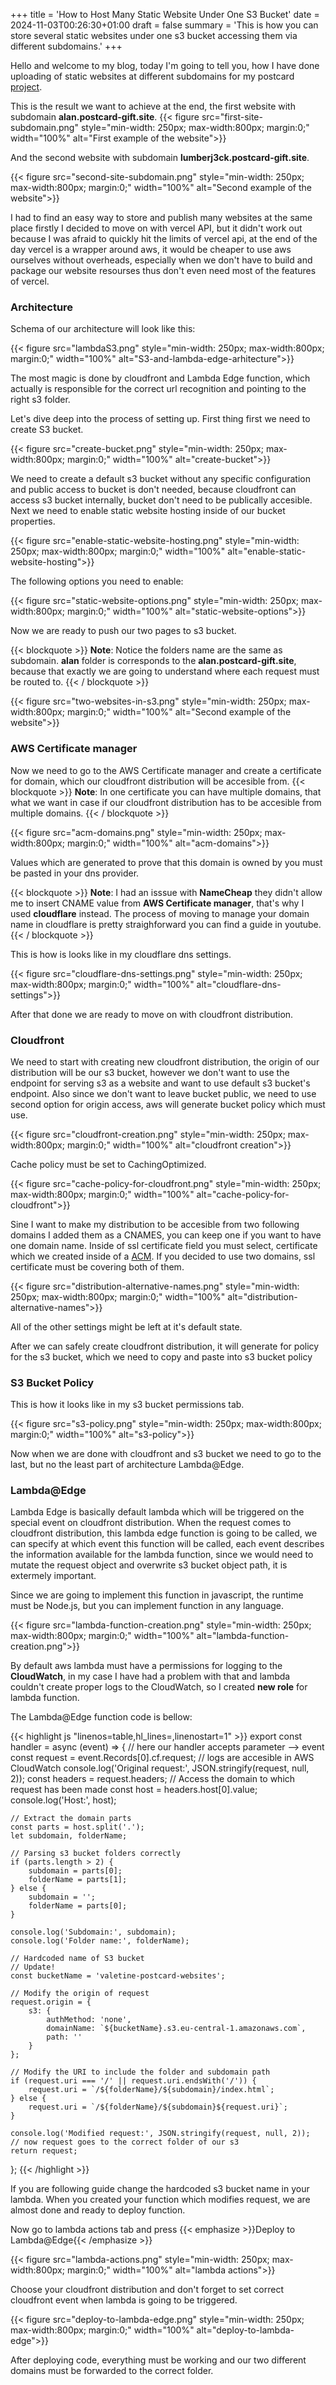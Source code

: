 +++
title = 'How to Host Many Static Website Under One S3 Bucket'
date = 2024-11-03T00:26:30+01:00
draft = false
summary = 'This is how you can store several static websites under one s3 bucket accessing them via different subdomains.'
+++


Hello and welcome to my blog, today I'm going to tell you, how I have done uploading of static websites at different subdomains for my postcard [project](https://www.postcard-gift.site/). 

This is the result we want to achieve at the end, the first website with subdomain **alan.postcard-gift.site**.
{{< figure src="first-site-subdomain.png" style="min-width: 250px; max-width:800px; margin:0;" width="100%" alt="First example of the website">}}

And the second website with subdomain **lumberj3ck.postcard-gift.site**.  

{{< figure src="second-site-subdomain.png" style="min-width: 250px; max-width:800px; margin:0;" width="100%" alt="Second example of the website">}}

I had to find an easy way to store and publish many websites at the same place firstly I decided to move on with vercel API, but it didn't work out because I was afraid to quickly hit the limits of vercel api, at the end of the day vercel is a wrapper around aws, it would be cheaper to use aws ourselves without overheads, 
especially when we don't have to build and package our website resourses thus don't even need most of the features of vercel.
### Architecture

Schema of our architecture will look like this:

{{< figure src="lambdaS3.png" style="min-width: 250px; max-width:800px; margin:0;" width="100%" alt="S3-and-lambda-edge-arhitecture">}}

The most magic is done by cloudfront and Lambda Edge function, which actually is responsible for the correct url recognition and pointing to the right s3 folder.


Let's dive deep into the process of setting up. First thing first we need to create S3 bucket. 

{{< figure src="create-bucket.png" style="min-width: 250px; max-width:800px; margin:0;" width="100%" alt="create-bucket">}}

We need to create a default s3 bucket without any specific configuration and public access to bucket is don't needed, because cloudfront can access s3 bucket internally, bucket don't need to be publically accesible. Next we need to enable static website hosting inside of our bucket properties.


{{< figure src="enable-static-website-hosting.png" style="min-width: 250px; max-width:800px; margin:0;" width="100%" alt="enable-static-website-hosting">}}

The following options you need to enable:

{{< figure src="static-website-options.png" style="min-width: 250px; max-width:800px; margin:0;" width="100%" alt="static-website-options">}}

Now we are ready to push our two pages to s3 bucket.


{{< blockquote >}}
**Note**: Notice the folders name are the same as subdomain. **alan** folder is corresponds to the **alan.postcard-gift.site**, because that exactly we are going to understand where each request must be routed to.
{{< / blockquote >}}


{{< figure src="two-websites-in-s3.png" style="min-width: 250px; max-width:800px; margin:0;" width="100%" alt="Second example of the website">}}

### AWS Certificate manager

Now we need to go to the AWS Certificate manager and create a certificate for domain,  which our cloudfront distribution will be accesible from.
{{< blockquote >}}
**Note**: In one certificate you can have multiple domains, that what we want in case if our cloudfront distribution has to be accesible from multiple domains. 
{{< / blockquote >}}

{{< figure src="acm-domains.png" style="min-width: 250px; max-width:800px; margin:0;" width="100%" alt="acm-domains">}}

Values which are generated to prove that this domain is owned by you must be pasted in your dns provider. 

{{< blockquote >}}
**Note**: I had an isssue with **NameCheap** they didn't allow me to insert CNAME value from **AWS Certificate manager**, that's why I used **cloudflare** instead. The process of moving to manage your domain name in cloudflare is pretty straighforward you can find a guide in youtube.
{{< / blockquote >}}

This is how is looks like in my cloudflare dns settings.

{{< figure src="cloudflare-dns-settings.png" style="min-width: 250px; max-width:800px; margin:0;" width="100%" alt="cloudflare-dns-settings">}}

After that done we are ready to move on with cloudfront distribution.

### Cloudfront

We need to start with creating new cloudfront distribution, the origin of our distribution will be our s3 bucket, however we don't want to use the endpoint for serving s3 as a website and want to use default s3 bucket's endpoint.
Also since we don't want to leave bucket public, we need to use second option for origin access, aws will generate bucket policy which must use. 

{{< figure src="cloudfront-creation.png" style="min-width: 250px; max-width:800px; margin:0;" width="100%" alt="cloudfront creation">}}

Cache policy must be set to CachingOptimized.

{{< figure src="cache-policy-for-cloudfront.png" style="min-width: 250px; max-width:800px; margin:0;" width="100%" alt="cache-policy-for-cloudfront">}}

Sine I want to make my distribution to be accesible from two following domains I added them as a CNAMES, you can keep one if you want to have one domain name.
Inside of ssl certificate field you must select, certificate which we created inside of a [ACM](#aws-certificate-manager).
If you decided to use two domains, ssl certificate must be covering both of them.

{{< figure src="distribution-alternative-names.png" style="min-width: 250px; max-width:800px; margin:0;" width="100%" alt="distribution-alternative-names">}}

All of the other settings might be left at it's default state.

After we can safely create cloudfront distribution, it will generate for policy for the s3 bucket, which we need to copy and paste into s3 bucket policy

### S3 Bucket Policy

This is how it looks like in my s3 bucket permissions tab.

{{< figure src="s3-policy.png" style="min-width: 250px; max-width:800px; margin:0;" width="100%" alt="s3-policy">}}

Now when we are done with cloudfront and s3 bucket we need to go to the last, but no the least part of architecture Lambda@Edge.

### Lambda@Edge

Lambda Edge is basically default lambda which will be triggered on the special event on cloudfront distribution. When the request comes to cloudfront distribution, this lambda edge function is going to be called, we can specify at which event this function will be called, each event describes the information available for the lambda function, since we would need to mutate the request object and overwrite s3 bucket object path, it is extermely important.

Since we are going to implement this function in javascript, the runtime must be Node.js, but you can implement function in any language.

{{< figure src="lambda-function-creation.png" style="min-width: 250px; max-width:800px; margin:0;" width="100%" alt="lambda-function-creation.png">}}

By default aws lambda must have a permissions for logging to the **CloudWatch**, in my case I have had a problem with that and lambda couldn't create proper logs to the CloudWatch, so I created **new role** for lambda function. 

The Lambda@Edge function code is bellow:

{{< highlight js "linenos=table,hl_lines=,linenostart=1" >}}
export const handler = async (event) => {
    // here our handler accepts parameter --> event
    const request = event.Records[0].cf.request;
    // logs are accesible in AWS CloudWatch
    console.log('Original request:', JSON.stringify(request, null, 2));
    const headers = request.headers;
    // Access the domain to which request has been made
    const host = headers.host[0].value;
    console.log('Host:', host);

    // Extract the domain parts
    const parts = host.split('.');
    let subdomain, folderName;
    
    // Parsing s3 bucket folders correctly
    if (parts.length > 2) {
        subdomain = parts[0];
        folderName = parts[1];
    } else {
        subdomain = '';
        folderName = parts[0];
    }

    console.log('Subdomain:', subdomain);
    console.log('Folder name:', folderName);

    // Hardcoded name of S3 bucket
    // Update!
    const bucketName = 'valetine-postcard-websites';

    // Modify the origin of request
    request.origin = {
        s3: {
            authMethod: 'none',
            domainName: `${bucketName}.s3.eu-central-1.amazonaws.com`,
            path: ''
        }
    };

    // Modify the URI to include the folder and subdomain path
    if (request.uri === '/' || request.uri.endsWith('/')) {
        request.uri = `/${folderName}/${subdomain}/index.html`;
    } else {
        request.uri = `/${folderName}/${subdomain}${request.uri}`;
    }

    console.log('Modified request:', JSON.stringify(request, null, 2));
    // now request goes to the correct folder of our s3 
    return request;
};
{{< /highlight >}}

If you are following guide change the hardcoded s3 bucket name in your lambda. When you created your function which modifies request, we are almost done and ready to deploy function.

Now go to lambda actions tab and press {{< emphasize >}}Deploy to Lambda@Edge{{< /emphasize >}}

{{< figure src="lambda-actions.png" style="min-width: 250px; max-width:800px; margin:0;" width="100%" alt="lambda actions">}}

Choose your cloudfront distribution and don't forget to set correct cloudfront event when lambda is going to be triggered.

{{< figure src="deploy-to-lambda-edge.png" style="min-width: 250px; max-width:800px; margin:0;" width="100%" alt="deploy-to-lambda-edge">}}

After deploying code, everything must be working and our two different domains must be forwarded to the correct folder.